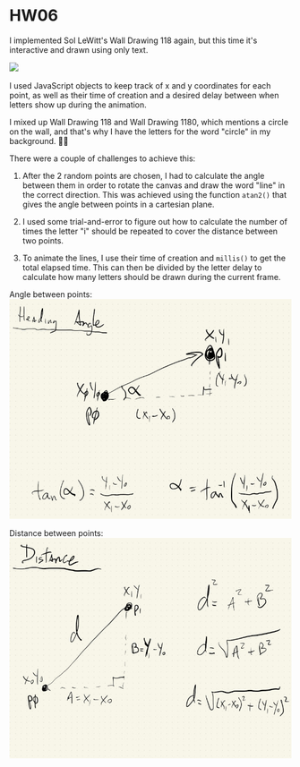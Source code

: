 # HW06

I implemented Sol LeWitt's Wall Drawing 118 again, but this time it's interactive and drawn using only text.

![](https://dm-gy-6063-2023f-d.github.io/assets/homework/03/lewitt-instruction-00.jpg)

I used JavaScript objects to keep track of x and y coordinates for each point, as well as their time of creation and a desired delay between when letters show up during the animation.

I mixed up Wall Drawing 118 and Wall Drawing 1180, which mentions a circle on the wall, and that's why I have the letters for the word "circle" in my background. 🤦🤷

There were a couple of challenges to achieve this:

1. After the 2 random points are chosen, I had to calculate the angle between them in order to rotate the canvas and draw the word "line" in the correct direction. This was achieved using the function ```atan2()``` that gives the angle between points in a cartesian plane.

2. I used some trial-and-error to figure out how to calculate the number of times the letter "i" should be repeated to cover the distance between two points.

3. To animate the lines, I use their time of creation and ```millis()``` to get the total elapsed time. This can then be divided by the letter delay to calculate how many letters should be drawn during the current frame.

Angle between points:
![](./imgs/angle.jpg)

Distance between points:
![](./imgs/distance.jpg)
